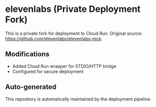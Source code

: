 # elevenlabs (Private Deployment Fork)

This is a private fork for deployment to Cloud Run.
Original source: https://github.com/elevenlabs/elevenlabs-mcp

## Modifications
- Added Cloud Run wrapper for STDIO/HTTP bridge
- Configured for secure deployment

## Auto-generated
This repository is automatically maintained by the deployment pipeline.
